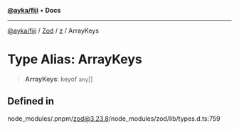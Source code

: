 [**@ayka/fiji**](../../../../../README.md) • **Docs**

***

[@ayka/fiji](../../../../../globals.md) / [Zod](../../../README.md) / [z](../README.md) / ArrayKeys

# Type Alias: ArrayKeys

> **ArrayKeys**: keyof `any`[]

## Defined in

node\_modules/.pnpm/zod@3.23.8/node\_modules/zod/lib/types.d.ts:759
